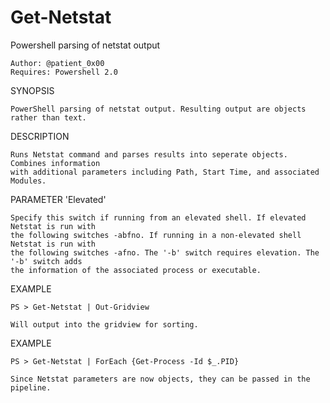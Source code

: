# Get-Netstat
Powershell parsing of netstat output

	Author: @patient_0x00
	Requires: Powershell 2.0

SYNOPSIS
	
	PowerShell parsing of netstat output. Resulting output are objects rather than text.

DESCRIPTION
	
	Runs Netstat command and parses results into seperate objects. Combines information
	with additional	parameters including Path, Start Time, and associated Modules.

PARAMETER 'Elevated'
	
	Specify this switch if running from an elevated shell. If elevated Netstat is run with
	the following switches -abfno. If running in a non-elevated shell Netstat is run with
	the following switches -afno. The '-b' switch requires elevation. The '-b' switch adds
	the information of the associated process or executable.

EXAMPLE
	
	PS > Get-Netstat | Out-Gridview

	Will output into the gridview for sorting.

EXAMPLE
	
	PS > Get-Netstat | ForEach {Get-Process -Id $_.PID}

	Since Netstat parameters are now objects, they can be passed in the pipeline.
